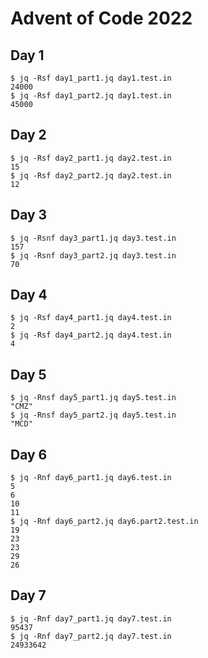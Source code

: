 # Advent of Code 2022

## Day 1

```
$ jq -Rsf day1_part1.jq day1.test.in
24000
$ jq -Rsf day1_part2.jq day1.test.in
45000
```

## Day 2

```
$ jq -Rsf day2_part1.jq day2.test.in
15
$ jq -Rsf day2_part2.jq day2.test.in
12
```

## Day 3

```
$ jq -Rsnf day3_part1.jq day3.test.in
157
$ jq -Rsnf day3_part2.jq day3.test.in
70
```

## Day 4

```
$ jq -Rsf day4_part1.jq day4.test.in
2
$ jq -Rsf day4_part2.jq day4.test.in
4
```

## Day 5

```
$ jq -Rnsf day5_part1.jq day5.test.in
"CMZ"
$ jq -Rnsf day5_part2.jq day5.test.in
"MCD"
```

## Day 6

```
$ jq -Rnf day6_part1.jq day6.test.in
5
6
10
11
$ jq -Rnf day6_part2.jq day6.part2.test.in
19
23
23
29
26
```

## Day 7

```
$ jq -Rnf day7_part1.jq day7.test.in
95437
$ jq -Rnf day7_part2.jq day7.test.in
24933642
```
